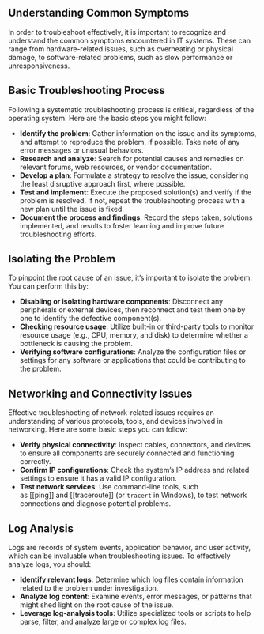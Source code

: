 ## Understanding Common Symptoms

In order to troubleshoot effectively, it is important to recognize and understand the common symptoms encountered in IT systems. These can range from hardware-related issues, such as overheating or physical damage, to software-related problems, such as slow performance or unresponsiveness.

## Basic Troubleshooting Process

Following a systematic troubleshooting process is critical, regardless of the operating system. Here are the basic steps you might follow:

- **Identify the problem**: Gather information on the issue and its symptoms, and attempt to reproduce the problem, if possible. Take note of any error messages or unusual behaviors.
- **Research and analyze**: Search for potential causes and remedies on relevant forums, web resources, or vendor documentation.
- **Develop a plan**: Formulate a strategy to resolve the issue, considering the least disruptive approach first, where possible.
- **Test and implement**: Execute the proposed solution(s) and verify if the problem is resolved. If not, repeat the troubleshooting process with a new plan until the issue is fixed.
- **Document the process and findings**: Record the steps taken, solutions implemented, and results to foster learning and improve future troubleshooting efforts.

## Isolating the Problem

To pinpoint the root cause of an issue, it’s important to isolate the problem. You can perform this by:

- **Disabling or isolating hardware components**: Disconnect any peripherals or external devices, then reconnect and test them one by one to identify the defective component(s).
- **Checking resource usage**: Utilize built-in or third-party tools to monitor resource usage (e.g., CPU, memory, and disk) to determine whether a bottleneck is causing the problem.
- **Verifying software configurations**: Analyze the configuration files or settings for any software or applications that could be contributing to the problem.

## Networking and Connectivity Issues

Effective troubleshooting of network-related issues requires an understanding of various protocols, tools, and devices involved in networking. Here are some basic steps you can follow:

- **Verify physical connectivity**: Inspect cables, connectors, and devices to ensure all components are securely connected and functioning correctly.
- **Confirm IP configurations**: Check the system’s IP address and related settings to ensure it has a valid IP configuration.
- **Test network services**: Use command-line tools, such as [[ping]] and [[traceroute]] (or `tracert` in Windows), to test network connections and diagnose potential problems.

## Log Analysis

Logs are records of system events, application behavior, and user activity, which can be invaluable when troubleshooting issues. To effectively analyze logs, you should:

- **Identify relevant logs**: Determine which log files contain information related to the problem under investigation.
- **Analyze log content**: Examine events, error messages, or patterns that might shed light on the root cause of the issue.
- **Leverage log-analysis tools**: Utilize specialized tools or scripts to help parse, filter, and analyze large or complex log files.